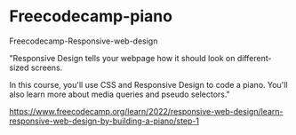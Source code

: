 # Freecodecamp-piano
Freecodecamp-Responsive-web-design

"Responsive Design tells your webpage how it should look on different-sized screens.

In this course, you'll use CSS and Responsive Design to code a piano. You'll also learn more about media queries and pseudo selectors."

https://www.freecodecamp.org/learn/2022/responsive-web-design/learn-responsive-web-design-by-building-a-piano/step-1
